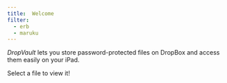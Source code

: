 ```yaml
---
title:  Welcome
filter:
  - erb
  - maruku
---
```


*DropVault* lets you store password-protected files on DropBox
and access them easily on your iPad.

Select a file to view it!